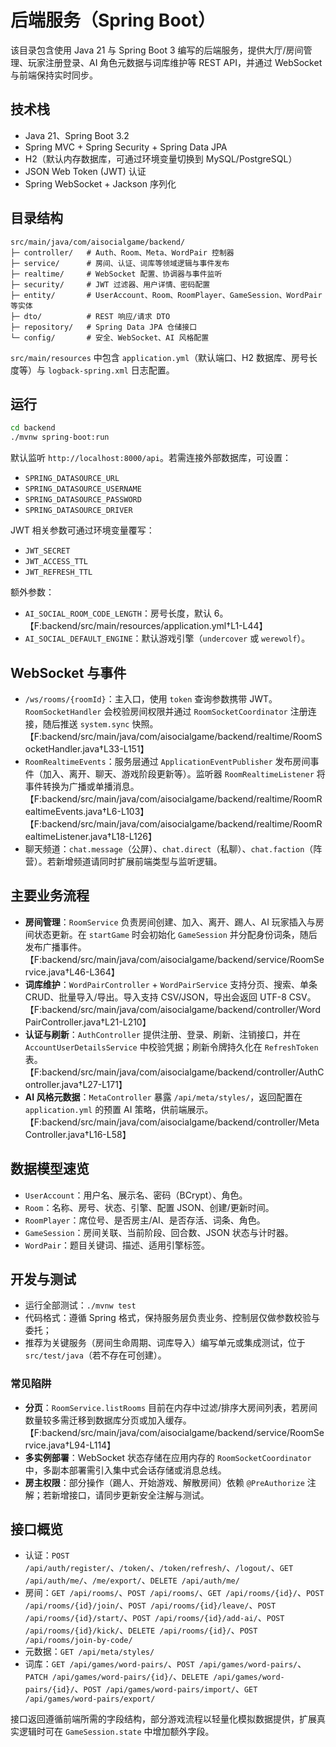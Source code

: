 # 后端服务（Spring Boot）

该目录包含使用 Java 21 与 Spring Boot 3 编写的后端服务，提供大厅/房间管理、玩家注册登录、AI 角色元数据与词库维护等 REST API，并通过 WebSocket 与前端保持实时同步。

## 技术栈

- Java 21、Spring Boot 3.2
- Spring MVC + Spring Security + Spring Data JPA
- H2（默认内存数据库，可通过环境变量切换到 MySQL/PostgreSQL）
- JSON Web Token (JWT) 认证
- Spring WebSocket + Jackson 序列化

## 目录结构

```text
src/main/java/com/aisocialgame/backend/
├─ controller/   # Auth、Room、Meta、WordPair 控制器
├─ service/      # 房间、认证、词库等领域逻辑与事件发布
├─ realtime/     # WebSocket 配置、协调器与事件监听
├─ security/     # JWT 过滤器、用户详情、密码配置
├─ entity/       # UserAccount、Room、RoomPlayer、GameSession、WordPair 等实体
├─ dto/          # REST 响应/请求 DTO
├─ repository/   # Spring Data JPA 仓储接口
└─ config/       # 安全、WebSocket、AI 风格配置
```

`src/main/resources` 中包含 `application.yml`（默认端口、H2 数据库、房号长度等）与 `logback-spring.xml` 日志配置。

## 运行

```bash
cd backend
./mvnw spring-boot:run
```

默认监听 `http://localhost:8000/api`。若需连接外部数据库，可设置：

- `SPRING_DATASOURCE_URL`
- `SPRING_DATASOURCE_USERNAME`
- `SPRING_DATASOURCE_PASSWORD`
- `SPRING_DATASOURCE_DRIVER`

JWT 相关参数可通过环境变量覆写：

- `JWT_SECRET`
- `JWT_ACCESS_TTL`
- `JWT_REFRESH_TTL`

额外参数：

- `AI_SOCIAL_ROOM_CODE_LENGTH`：房号长度，默认 6。【F:backend/src/main/resources/application.yml†L1-L44】
- `AI_SOCIAL_DEFAULT_ENGINE`：默认游戏引擎（`undercover` 或 `werewolf`）。

## WebSocket 与事件

- `/ws/rooms/{roomId}`：主入口，使用 `token` 查询参数携带 JWT。`RoomSocketHandler` 会校验房间权限并通过 `RoomSocketCoordinator` 注册连接，随后推送 `system.sync` 快照。【F:backend/src/main/java/com/aisocialgame/backend/realtime/RoomSocketHandler.java†L33-L151】
- `RoomRealtimeEvents`：服务层通过 `ApplicationEventPublisher` 发布房间事件（加入、离开、聊天、游戏阶段更新等）。监听器 `RoomRealtimeListener` 将事件转换为广播或单播消息。【F:backend/src/main/java/com/aisocialgame/backend/realtime/RoomRealtimeEvents.java†L6-L103】【F:backend/src/main/java/com/aisocialgame/backend/realtime/RoomRealtimeListener.java†L18-L126】
- 聊天频道：`chat.message`（公屏）、`chat.direct`（私聊）、`chat.faction`（阵营）。若新增频道请同时扩展前端类型与监听逻辑。

## 主要业务流程

- **房间管理**：`RoomService` 负责房间创建、加入、离开、踢人、AI 玩家插入与房间状态更新。在 `startGame` 时会初始化 `GameSession` 并分配身份词条，随后发布广播事件。【F:backend/src/main/java/com/aisocialgame/backend/service/RoomService.java†L46-L364】
- **词库维护**：`WordPairController` + `WordPairService` 支持分页、搜索、单条 CRUD、批量导入/导出。导入支持 CSV/JSON，导出会返回 UTF-8 CSV。【F:backend/src/main/java/com/aisocialgame/backend/controller/WordPairController.java†L21-L210】
- **认证与刷新**：`AuthController` 提供注册、登录、刷新、注销接口，并在 `AccountUserDetailsService` 中校验凭据；刷新令牌持久化在 `RefreshToken` 表。【F:backend/src/main/java/com/aisocialgame/backend/controller/AuthController.java†L27-L171】
- **AI 风格元数据**：`MetaController` 暴露 `/api/meta/styles/`，返回配置在 `application.yml` 的预置 AI 策略，供前端展示。【F:backend/src/main/java/com/aisocialgame/backend/controller/MetaController.java†L16-L58】

## 数据模型速览

- `UserAccount`：用户名、展示名、密码（BCrypt）、角色。
- `Room`：名称、房号、状态、引擎、配置 JSON、创建/更新时间。
- `RoomPlayer`：席位号、是否房主/AI、是否存活、词条、角色。
- `GameSession`：房间关联、当前阶段、回合数、JSON 状态与计时器。
- `WordPair`：题目关键词、描述、适用引擎标签。

## 开发与测试

- 运行全部测试：`./mvnw test`
- 代码格式：遵循 Spring 格式，保持服务层负责业务、控制层仅做参数校验与委托；
- 推荐为关键服务（房间生命周期、词库导入）编写单元或集成测试，位于 `src/test/java`（若不存在可创建）。

### 常见陷阱

- **分页**：`RoomService.listRooms` 目前在内存中过滤/排序大房间列表，若房间数量较多需迁移到数据库分页或加入缓存。【F:backend/src/main/java/com/aisocialgame/backend/service/RoomService.java†L94-L114】
- **多实例部署**：WebSocket 状态存储在应用内存的 `RoomSocketCoordinator` 中，多副本部署需引入集中式会话存储或消息总线。
- **房主权限**：部分操作（踢人、开始游戏、解散房间）依赖 `@PreAuthorize` 注解；若新增接口，请同步更新安全注解与测试。

## 接口概览

- 认证：`POST /api/auth/register/`、`/token/`、`/token/refresh/`、`/logout/`、`GET /api/auth/me/`、`/me/export/`、`DELETE /api/auth/me/`
- 房间：`GET /api/rooms/`、`POST /api/rooms/`、`GET /api/rooms/{id}/`、`POST /api/rooms/{id}/join/`、`POST /api/rooms/{id}/leave/`、`POST /api/rooms/{id}/start/`、`POST /api/rooms/{id}/add-ai/`、`POST /api/rooms/{id}/kick/`、`DELETE /api/rooms/{id}/`、`POST /api/rooms/join-by-code/`
- 元数据：`GET /api/meta/styles/`
- 词库：`GET /api/games/word-pairs/`、`POST /api/games/word-pairs/`、`PATCH /api/games/word-pairs/{id}/`、`DELETE /api/games/word-pairs/{id}/`、`POST /api/games/word-pairs/import/`、`GET /api/games/word-pairs/export/`

接口返回遵循前端所需的字段结构，部分游戏流程以轻量化模拟数据提供，扩展真实逻辑时可在 `GameSession.state` 中增加额外字段。
